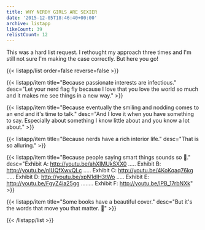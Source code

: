 ```yaml
---
title: WHY NERDY GIRLS ARE SEXIER
date: '2015-12-05T18:46:40+00:00'
archive: listapp
likeCount: 39
relistCount: 12
---
```


This was a hard list request. I rethought my approach three times and I'm still not sure I'm making the case correctly. But here you go!

<!--more-->

{{< listapp/list order=false reverse=false >}}

   {{< listapp/item title="Because passionate interests are infectious."
      desc="Let your nerd flag fly because I love that you love the world so much and it makes me see things in a new way." >}}

   {{< listapp/item title="Because eventually the smiling and nodding comes to an end and it's time to talk."
      desc="And I love it when you have something to say. Especially about something I know little about and you know a lot about." >}}

   {{< listapp/item title="Because nerds have a rich interior life."
      desc="That is so alluring." >}}

   {{< listapp/item title="Because people saying smart things sounds so 💯."
      desc="Exhibit A: http://youtu.be/ahXIMUkSXX0 ..... Exhibit B: http://youtu.be/nlUQfXwvQLc ..... Exhibit C: http://youtu.be/4KoKqaq76kg ..... Exhibit D: http://youtu.be/xpN1dlH3tWo .....  Exhibit E: http://youtu.be/FgyZ4ia25gg ........ Exhibit F: http://youtu.be/lPB_17rbNXk" >}}

   {{< listapp/item title="Some books have a beautiful cover."
      desc="But it's the words that move you that matter. 📖" >}}

{{< /listapp/list >}}
